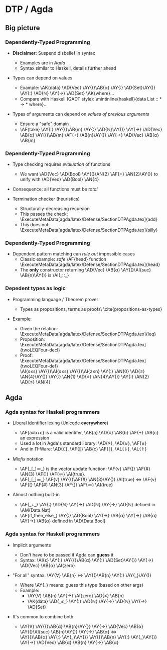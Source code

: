 DTP / Agda
==========

Big picture
-----------

### Dependently-Typed Programming ###

  * **Disclaimer:** Suspend disbelief in syntax
      + Examples are in _Agda_
      + Syntax similar to Haskell, details further ahead

  * Types can depend on values
      + Example: \AK{data} \AD{Vec} \AY{(}\AB{α} \AY{:} \AD{Set}\AY{)} \AY{:} \AD{ℕ} \AY{→} \AD{Set} \AK{where}...
      + Compare with Haskell (GADT style): \mintinline{haskell}{data List :: * -> * where}...

  * Types of arguments can depend on _values of previous arguments_
      * Ensure a "safe" domain
      + \AF{take} \AY{:} \AY{(}\AB{m} \AY{:} \AD{ℕ}\AY{)} \AY{→}
        \AD{Vec} \AB{α} \AY{(}\AB{m} \AF{+} \AB{n}\AY{)} \AY{→} \AD{Vec} \AB{α} \AB{m}

### Dependently-Typed Programming ###

  * Type checking requires _evaluation_ of functions
      + We want \AD{Vec} \AD{Bool} \AY{(}\AN{2} \AF{+} \AN{2}\AY{)} to unify with
        \AD{Vec} \AD{Bool} \AN{4}

  * Consequence: all functions must be _total_

  * Termination checker (heuristics)
      + Structurally-decreasing recursion
      + This passes the check: \
        \ExecuteMetaData[agda/latex/Defense/SectionDTPAgda.tex]{add}
      + This does not: \
        \ExecuteMetaData[agda/latex/Defense/SectionDTPAgda.tex]{silly}

### Dependently-Typed Programming ###

  * Dependent pattern matching can _rule out_ impossible cases
      + Classic example: _safe_ \AF{head} function \
        \ExecuteMetaData[agda/latex/Defense/SectionDTPAgda.tex]{head}
      + The **only** constructor returning \AD{Vec} \AB{α} \AY{(}\AI{suc} \AB{n}\AY{)}
        is \AI{\_∷\_}

### Depedent types as logic ###

  * Programming language / Theorem prover
      + Types as propositions, terms as proofs\ \cite{propositions-as-types}

  * Example:
      + Given the relation: \
        \ExecuteMetaData[agda/latex/Defense/SectionDTPAgda.tex]{leq}
      + Proposition: \
        \ExecuteMetaData[agda/latex/Defense/SectionDTPAgda.tex]{twoLEQFour-decl}
      + Proof: \
        \ExecuteMetaData[agda/latex/Defense/SectionDTPAgda.tex]{twoLEQFour-def} \
        \AI{s≤s} \AY{(}\AI{s≤s} \AY{(}\AI{z≤n} \AY{:} \AN{0} \AD{≤} \AN{4}\AY{)}
        \AY{:} \AN{1} \AD{≤} \AN{4}\AY{)} \AY{:} \AN{2} \AD{≤} \AN{4}


Agda
----

### Agda syntax for Haskell programmers ###

  * Liberal identifier lexing (Unicode **everywhere**)
      + \AF{a≡b+c} is a valid identifer, \AB{a} \AD{≡} \AB{b} \AF{+} \AB{c} an expression
      + Used a lot in Agda's standard library: \AD{×}, \AD{⊎}, \AF{∧}
      + And in Π-Ware: \AD{ℂ}, \AF{⟦} \AB{c} \AF{⟧}, \AL{⇓}, \AL{⇑}

  * _Mixfix_ notation
      + \AF{\_[\_]≔\_} is the vector update function:
        \AF{v} \AF{[} \AF{\#} \AN{3} \AF{]} \AF{≔} \AI{true}.
      * \AF{\_[\_]≔\_} \AF{v} \AY{(}\AF{\#} \AN{3}\AY{)} \AI{true} $\Longleftrightarrow$
        \AF{v} \AF{[} \AF{\#} \AN{3} \AF{]} \AF{≔} \AI{true}

  * Almost nothing built-in
      + \AF{\_+\_} \AY{:} \AD{ℕ} \AY{→} \AD{ℕ} \AY{→} \AD{ℕ} defined in \AM{Data.Nat}
      + \AF{if\_then\_else\_} \AY{:} \AD{Bool} \AY{→} \AB{α} \AY{→} \AB{α} \AY{→} \AB{α}
        defined in \AD{Data.Bool}

### Agda syntax for Haskell programmers ###

  * Implicit arguments
      + Don't have to be passed if Agda can **guess** it
      + Syntax: \AI{ε} \AY{:} \AY{\{}\AB{α} \AY{:} \AD{Set}\AY{\}} \AY{→} \AD{Vec} \AB{α} \AI{zero}

  * "For all" syntax: \AY{∀} \AB{n} $\Longleftrightarrow$ \AY{(}\AB{n} \AY{:} \AY{\_}\AY{)}
      + Where \AY{\_} means: guess this type (based on other args)
      + Example:
          - \AY{∀} \AB{n} \AY{→} \AI{zero} \AD{≤} \AB{n}
          - \AK{data} \AD{\_≤\_} \AY{:} \AD{ℕ} \AY{→} \AD{ℕ} \AY{→} \AD{Set}

  * It's common to combine both:
      + \AY{∀} \AY{\{}\AB{α} \AB{n}\AY{\}} \AY{→} \AD{Vec} \AB{α} \AY{(}\AI{suc} \AB{n}\AY{)}
        \AY{→} \AB{α} $\Longleftrightarrow$ \
        \AY{\{}\AB{α} \AY{:} \AY{\_}\AY{\}}
        \AY{\{}\AB{n} \AY{:} \AY{\_}\AY{\}} \AY{→} \AD{Vec} \AB{α} \AB{n} \AY{→} \AB{α}
